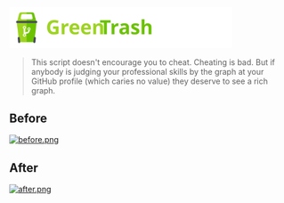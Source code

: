 <img alt="logo" src="https://raw.githubusercontent.com/riecho14/Green-Trash/main/logo.svg" width="400">

> This script doesn't encourage you to cheat. Cheating is bad. But if anybody is judging your professional skills by the graph at your GitHub profile (which caries no value) they deserve to see a rich graph.

## Before
[![before.png](https://i.postimg.cc/Vsnw7nZ6/before.png)](https://postimg.cc/6TWFq2XJ)

## After
[![after.png](https://i.postimg.cc/6pT1PN60/after.png)](https://postimg.cc/WdLnDCkF)
